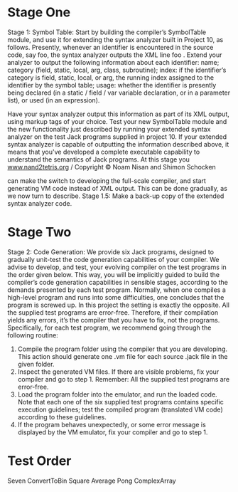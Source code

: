 # Stage One
Stage 1: Symbol Table: Start by building the compiler’s SymbolTable module, and use it for
extending the syntax analyzer built in Project 10, as follows. Presently, whenever an identifier is
encountered in the source code, say foo, the syntax analyzer outputs the XML line <identifier> foo
</identifier>. Extend your analyzer to output the following information about each identifier:
name;
category (field, static, local, arg, class, subroutine);
index: if the identifier’s category is field, static, local, or arg,
the running index assigned to the identifier by the symbol table;
usage: whether the identifier is presently being declared (in a static / field / var variable declaration,
or in a parameter list), or used (in an expression).

Have your syntax analyzer output this information as part of its XML output, using markup tags of
your choice.
Test your new SymbolTable module and the new functionality just described by running your
extended syntax analyzer on the test Jack programs supplied in project 10. If your extended syntax
analyzer is capable of outputting the information described above, it means that you've developed
a complete executable capability to understand the semantics of Jack programs. At this stage you
www.nand2tetris.org / Copyright © Noam Nisan and Shimon Schocken

can make the switch to developing the full-scale compiler, and start generating VM code instead of
XML output. This can be done gradually, as we now turn to describe.
Stage 1.5: Make a back-up copy of the extended syntax analyzer code.

# Stage Two
Stage 2: Code Generation: We provide six Jack programs, designed to gradually unit-test the code
generation capabilities of your compiler. We advise to develop, and test, your evolving compiler on
the test programs in the order given below. This way, you will be implicitly guided to build the
compiler’s code generation capabilities in sensible stages, according to the demands presented by
each test program.
Normally, when one compiles a high-level program and runs into some difficulties, one concludes
that the program is screwed up. In this project the setting is exactly the opposite. All the supplied
test programs are error-free. Therefore, if their compilation yields any errors, it’s the compiler that
you have to fix, not the programs. Specifically, for each test program, we recommend going
through the following routine:
1. Compile the program folder using the compiler that you are developing. This action should
generate one .vm file for each source .jack file in the given folder.
2. Inspect the generated VM files. If there are visible problems, fix your compiler and go to step 1.
Remember: All the supplied test programs are error-free.
3. Load the program folder into the emulator, and run the loaded code. Note that each one of the
six supplied test programs contains specific execution guidelines; test the compiled program
(translated VM code) according to these guidelines.
4. If the program behaves unexpectedly, or some error message is displayed by the VM emulator,
fix your compiler and go to step 1.


# Test Order
Seven
ConvertToBin
Square
Average
Pong
ComplexArray